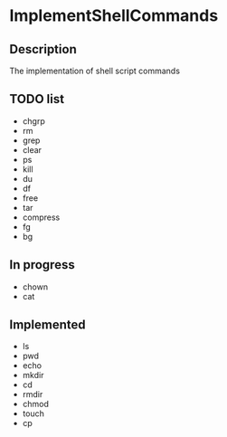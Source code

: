 # ImplementShellCommands

## Description
The implementation of shell script commands


## TODO list
- chgrp
- rm
- grep
- clear
- ps
- kill
- du
- df
- free
- tar
- compress
- fg
- bg

## In progress
- chown
- cat

## Implemented
- ls
- pwd
- echo
- mkdir
- cd
- rmdir
- chmod
- touch
- cp
